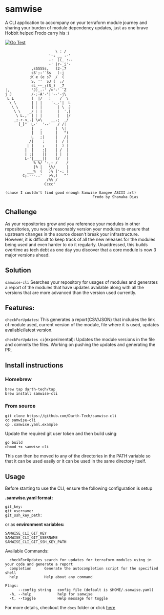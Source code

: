 # samwise

A CLI application to accompany on your terraform module journey and sharing your burden of module dependency updates, just as one brave Hobbit helped Frodo carry his :)


[![Go Test](https://github.com/thundersparkf/samwise-cli/actions/workflows/go-test-workflow.yml/badge.svg)](https://github.com/thundersparkf/samwise-cli/actions/workflows/go-test-workflow.yml)

```
                       \ : /
                    '-: __ :-'
                    -:  )(_ :--
                    -' |r-_i'-
            ,sSSSSs,   (2-,7
            sS';:'`Ss   )-j
           ;K e (e s7  /  (
            S, ''  SJ (  ;/
            sL_~~_;(S_)  _7
|,          'J)_.-' />'-' `Z
j J         /-;-A'-'|'--'-j\
 L L        )  |/   :    /  \
  \ \       | | |    '._.'|  L
   \ \      | | |       | \  J
    \ \    _/ | |       |  ',|
     \ L.,' | | |       |   |/
    _;-r-<_.| \=\    __.;  _/
      {_}"  L-'  '--'   / /|
            |   ,      |  \|
            |   |      |   ")
            L   ;|     |   /|
           /|    ;     |  / |
          | |    ;     |  ) |
         |  |    ;|    | /  |
         | ;|    ||    | |  |
         L-'|____||    )/   |
             % %/ '-,- /    /
             |% |   \%/_    |
          ___%  (   )% |'-; |
        C;.---..'   >%,(   "'
                   /%% /
                  Cccc'

(cause I couldn't find good enough Samwise Gamgee ASCII art)
                                        Frodo by Shanaka Dias
```

## Challenge
As your repositories grow and you reference your modules in other repositories, you would reasonably version your modules to ensure that upstream changes in the source doesn't break your infrastructure. However, it is difficult to keep track of all the new releases for the modules being used and even harder to do it regularly. Unaddressed, this builds overtime as tech debt as one day you discover that a core module is now 3 major versions ahead.

## Solution
`samwise-cli` Searches your repository for usages of modules and generates a report of the modules that have updates available along with all the versions that are more advanced than the version used currently.

## Features:
```checkForUpdates```: This generates a report(CSV/JSON) that includes the link of module used, current version of the module, file where it is used, updates available/latest version.

```checkForUpdates ci```(experimental): Updates the module versions in the file and commits the files. Working on pushing the updates and generating the PR. 

## Install instructions
### Homebrew
```
brew tap darth-tech/tap
brew install samwise-cli
```

### From source
```shell
git clone https://github.com/Darth-Tech/samwise-cli
cd samwise-cli
cp .samwise.yaml.example
```
Update the required git user token and then build using:
```shell
go build
chmod +x samwise-cli
```
This can then be moved to any of the directories in the PATH variable so that it can be used easily or it can be used in the same directory itself.
## Usage
Before starting to use the CLI, ensure the following configuration is setup

**.samwise.yaml format:**
```
git_key:
git_username:
git_ssh_key_path:
```
or as **environment variables:**
```
SAMWISE_CLI_GIT_KEY
SAMWISE_CLI_GIT_USERNAME
SAMWISE_CLI_GIT_SSH_KEY_PATH

```
Available Commands:
```
  checkForUpdates search for updates for terraform modules using in your code and generate a report
  completion      Generate the autocompletion script for the specified shell
  help            Help about any command

Flags:
      --config string   config file (default is $HOME/.samwise.yaml)
  -h, --help            help for samwise
  -t, --toggle          Help message for toggle
```

For more details, checkout the ```docs``` folder or click [here](https://github.com/thundersparkf/samwise-cli/blob/main/docs/samwise.md)


